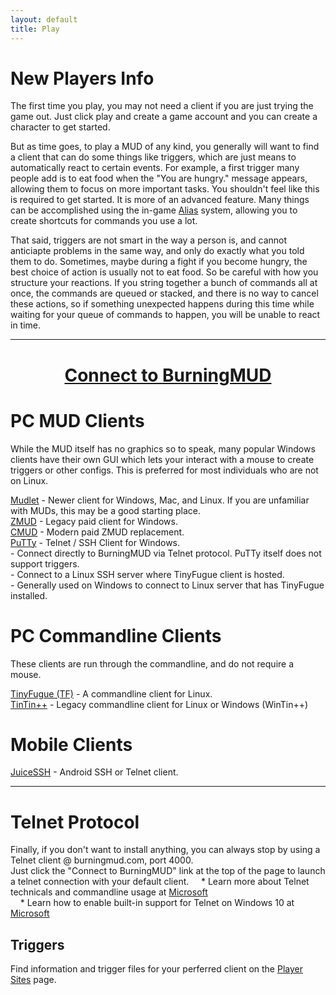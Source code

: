 ```yaml
---
layout: default
title: Play
---
```

# New Players Info
The first time you play, you may not need a client if you are just trying the game out. Just click play and create a game account and you can create a character to get started.

But as time goes, to play a MUD of any kind, you generally will want to find a client that can do some things like triggers, which are just means to automatically react to certain events. For example, a first trigger many people add is to eat food when the "You are hungry." message appears, allowing them to focus on more important tasks. You shouldn't feel like this is required to get started. It is more of an advanced feature. Many things can be accomplished using the in-game [Alias](help.markdown) system, allowing you to create shortcuts for commands you use a lot.

That said, triggers are not smart in the way a person is, and cannot anticiapte problems in the same way, and only do exactly what you told them to do. Sometimes, maybe during a fight if you become hungry, the best choice of action is usually not to eat food. So be careful with how you structure your reactions. If you string together a bunch of commands all at once, the commands are queued or stacked, and there is no way to cancel these actions, so if something unexpected happens during this time while waiting for your queue of commands to happen, you will be unable to react in time.
* * *

<div style="text-align: center">

# [Connect to BurningMUD](telnet://burningmud.com:4000)

</div>

# PC MUD Clients
While the MUD itself has no graphics so to speak, many popular Windows clients have their own GUI which lets your interact with a mouse to create triggers or other configs. This is preferred for most individuals who are not on Linux.

[Mudlet](https://www.mudlet.org/) - Newer client for Windows, Mac, and Linux. If you are unfamiliar with MUDs, this may be a good starting place.<br>
[ZMUD](https://www.zuggsoft.com/) - Legacy paid client for Windows.<br>
[CMUD](https://www.zuggsoft.com/) - Modern paid ZMUD replacement.<br>
[PuTTy](https://putty.org/) - Telnet / SSH Client for Windows.<br>
    - Connect directly to BurningMUD via Telnet protocol. PuTTy itself does not support triggers.<br>
    - Connect to a Linux SSH server where TinyFugue client is hosted.<br>
    - Generally used on Windows to connect to Linux server that has TinyFugue installed.

# PC Commandline Clients
These clients are run through the commandline, and do not require a mouse.

[TinyFugue (TF)](https://tinyfugue.sourceforge.net/) - A commandline client for Linux.<br>
[TinTin++](https://tintin.mudhalla.net/) - Legacy commandline client for Linux or Windows (WinTin++)<br>

# Mobile Clients
[JuiceSSH](https://juicessh.com/) - Android SSH or Telnet client.

* * *

# Telnet Protocol
Finally, if you don't want to install anything, you can always stop by using a Telnet client @ burningmud.com, port 4000.<br>
Just click the "Connect to BurningMUD" link at the top of the page to launch a telnet connection with your default client.
&nbsp;&nbsp;&nbsp;&nbsp;* Learn more about Telnet technicals and commandline usage at [Microsoft](https://learn.microsoft.com/en-us/windows-server/administration/windows-commands/telnet)<br>
&nbsp;&nbsp;&nbsp;&nbsp;* Learn how to enable built-in support for Telnet on Windows 10 at [Microsoft](https://social.technet.microsoft.com/wiki/contents/articles/38433.windows-10-enabling-telnet-client.aspx)


## Triggers
Find information and trigger files for your perferred client on the [Player Sites](/player_sites.markdown) page.